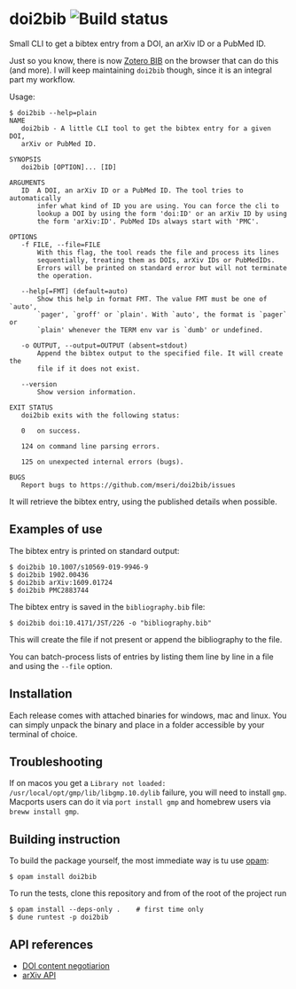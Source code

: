 # doi2bib ![Build status](https://github.com/mseri/doi2bib/workflows/Main%20workflow/badge.svg)
Small CLI to get a bibtex entry from a DOI, an arXiv ID or a PubMed ID.

Just so you know, there is now [Zotero BIB](https://zbib.org/) on the browser that can do this
(and more). I will keep maintaining `doi2bib` though, since it is an integral part my workflow.

Usage:

    $ doi2bib --help=plain
    NAME
       doi2bib - A little CLI tool to get the bibtex entry for a given DOI,
       arXiv or PubMed ID.

    SYNOPSIS
       doi2bib [OPTION]... [ID]

    ARGUMENTS
       ID  A DOI, an arXiv ID or a PubMed ID. The tool tries to automatically
           infer what kind of ID you are using. You can force the cli to
           lookup a DOI by using the form 'doi:ID' or an arXiv ID by using
           the form 'arXiv:ID'. PubMed IDs always start with 'PMC'.

    OPTIONS
       -f FILE, --file=FILE
           With this flag, the tool reads the file and process its lines
           sequentially, treating them as DOIs, arXiv IDs or PubMedIDs.
           Errors will be printed on standard error but will not terminate
           the operation.

       --help[=FMT] (default=auto)
           Show this help in format FMT. The value FMT must be one of `auto',
           `pager', `groff' or `plain'. With `auto', the format is `pager` or
           `plain' whenever the TERM env var is `dumb' or undefined.

       -o OUTPUT, --output=OUTPUT (absent=stdout)
           Append the bibtex output to the specified file. It will create the
           file if it does not exist.

       --version
           Show version information.

    EXIT STATUS
       doi2bib exits with the following status:

       0   on success.

       124 on command line parsing errors.

       125 on unexpected internal errors (bugs).

    BUGS
       Report bugs to https://github.com/mseri/doi2bib/issues

It will retrieve the bibtex entry, using the published details when possible.

## Examples of use

The bibtex entry is printed on standard output:

    $ doi2bib 10.1007/s10569-019-9946-9
    $ doi2bib 1902.00436
    $ doi2bib arXiv:1609.01724
    $ doi2bib PMC2883744

The bibtex entry is saved in the `bibliography.bib` file:

    $ doi2bib doi:10.4171/JST/226 -o "bibliography.bib"

This will create the file if not present or append the
bibliography to the file.

You can batch-process lists of entries by listing them
line by line in a file and using the `--file` option.

## Installation

Each release comes with attached binaries for windows, mac and linux. You can simply
unpack the binary and place in a folder accessible by your terminal of choice.

## Troubleshooting

If on macos you get a `Library not loaded: /usr/local/opt/gmp/lib/libgmp.10.dylib`
failure, you will need to install `gmp`. Macports users can do it via `port install gmp`
and homebrew users via `breww install gmp`.


## Building instruction

To build the package yourself, the most immediate way is tu use [opam](https://opam.ocaml.org/):

    $ opam install doi2bib

To run the tests, clone this repository and from of the root of the project run

    $ opam install --deps-only .    # first time only
    $ dune runtest -p doi2bib

## API references

- [DOI content negotiarion](https://citation.crosscite.org/docs.html)
- [arXiv API](https://arxiv.org/help/api/index)
